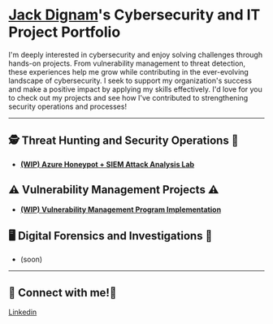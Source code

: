 # <a href="https://www.linkedin.com/in/jack-dignam/">Jack Dignam</a>'s Cybersecurity and IT Project Portfolio

I'm deeply interested in cybersecurity and enjoy solving challenges through hands-on projects. From vulnerability management to threat detection, these experiences help me grow while contributing in the ever-evolving landscape of cybersecurity. I seek to support my organization's success and make a positive impact by applying my skills effectively. I'd love for you to check out my projects and see how I've contributed to strengthening security operations and processes!

-------------------------------------------------------------------------------------------------------------------------------------

## 🕵️ Threat Hunting and Security Operations 🚨

- **[ (WIP) Azure Honeypot + SIEM Attack Analysis Lab](https://github.com/jackdignamit/Azure-Honeypot-SIEM-Attack-Analysis-Lab)**

## ⚠️ Vulnerability Management Projects ⚠️

- **[ (WIP) Vulnerability Management Program Implementation](https://github.com/jackdignamit/Vulnerability-Management-Program-Implementation)**

## 🖥️ Digital Forensics and Investigations 💽

- (soon)



-------------------------------------------------------------------------------------------------------------------------------------

## 👋 Connect with me!👋

[Linkedin](https://linkedin.com/in/jack-dignam/)
